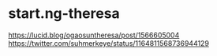 # start.ng-theresa
https://lucid.blog/ogaosuntheresa/post/1566605004
https://twitter.com/suhmerkeye/status/1164811568736944129
